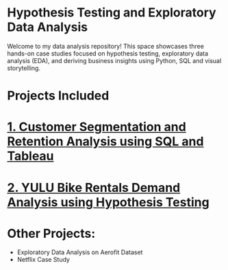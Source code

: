 # Hypothesis Testing and Exploratory Data Analysis
Welcome to my data analysis repository! This space showcases three hands-on case studies focused on hypothesis testing, exploratory data analysis (EDA), and deriving business insights using Python, SQL and visual storytelling.

# Projects Included
# [1. Customer Segmentation and Retention Analysis using SQL and Tableau](https://github.com/d-payel/Data-Analytics-01/tree/main/Customer%20Segmentation%20and%20Retention%20Analysis%20using%20SQL)
# [2. YULU Bike Rentals Demand Analysis using Hypothesis Testing](https://github.com/d-payel/Data-Analytics-01/tree/main/Hypothesis%20Testing%20on%20YULU%20Bike%20Rents)
# Other Projects:
  - Exploratory Data Analysis on Aerofit Dataset
  -  Netflix Case Study
